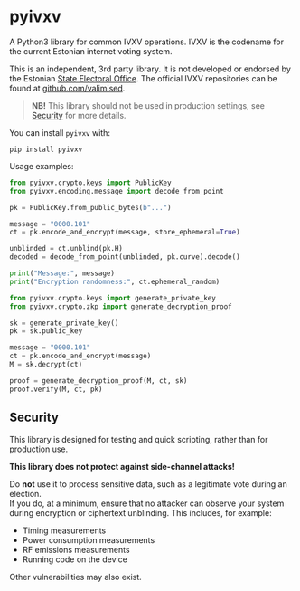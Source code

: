 # pyivxv

A Python3 library for common IVXV operations.
IVXV is the codename for the current Estonian internet voting system.

This is an independent, 3rd party library.
It is not developed or endorsed by the Estonian [State Electoral Office](https://www.valimised.ee/en).
The official IVXV repositories can be found at [github.com/valimised](https://github.com/valimised).

> **NB!** This library should not be used in production settings, see [Security](#Security) for more details.

You can install `pyivxv` with:

```pycon
pip install pyivxv
```

Usage examples:

```python
from pyivxv.crypto.keys import PublicKey
from pyivxv.encoding.message import decode_from_point

pk = PublicKey.from_public_bytes(b"...")

message = "0000.101"
ct = pk.encode_and_encrypt(message, store_ephemeral=True)

unblinded = ct.unblind(pk.H)
decoded = decode_from_point(unblinded, pk.curve).decode()

print("Message:", message)
print("Encryption randomness:", ct.ephemeral_random)
```

```python
from pyivxv.crypto.keys import generate_private_key
from pyivxv.crypto.zkp import generate_decryption_proof

sk = generate_private_key()
pk = sk.public_key

message = "0000.101"
ct = pk.encode_and_encrypt(message)
M = sk.decrypt(ct)

proof = generate_decryption_proof(M, ct, sk)
proof.verify(M, ct, pk)
```

## Security

This library is designed for testing and quick scripting, rather than for production use.

**This library does not protect against side-channel attacks!**

Do **not** use it to process sensitive data, such as a legitimate vote during an election.  
If you do, at a minimum, ensure that no attacker can observe your system during encryption or ciphertext unblinding.
This includes, for example:

- Timing measurements
- Power consumption measurements
- RF emissions measurements
- Running code on the device

Other vulnerabilities may also exist.
